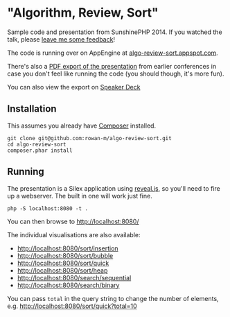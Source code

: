 "Algorithm, Review, Sort"
=========================

Sample code and presentation from SunshinePHP 2014. If you watched the talk, please [leave me some feedback](https://joind.in/10507)!

The code is running over on AppEngine at [algo-review-sort.appspot.com](http://algo-review-sort.appspot.com).

There's also a [PDF export of the presentation](https://github.com/rowan-m/algo-review-sort/raw/master/algo-review-sort.pdf) from earlier conferences in case you don't feel like running the code (you should though, it's more fun).

You can also view the export on [Speaker Deck](https://speakerdeck.com/rowan_m/algorithms-sorting-and-searching)

Installation
------------

This assumes you already have [Composer](http://getcomposer.org/ "Composer - Dependency Manager for PHP ") installed.

    git clone git@github.com:rowan-m/algo-review-sort.git
    cd algo-review-sort
    composer.phar install

Running
-------

The presentation is a Silex application using [reveal.js](http://lab.hakim.se/reveal-js), so you'll need to  fire up a webserver. The built in one will work just fine.

    php -S localhost:8080 -t .

You can then browse to [http://localhost:8080/](http://localhost:8080/)

The individual visualisations are also available:
* [http://localhost:8080/sort/insertion](http://localhost:8080/sort/insertion)
* [http://localhost:8080/sort/bubble](http://localhost:8080/sort/bubble)
* [http://localhost:8080/sort/quick](http://localhost:8080/sort/quick)
* [http://localhost:8080/sort/heap](http://localhost:8080/sort/heap)
* [http://localhost:8080/search/sequential](http://localhost:8080/search/sequential)
* [http://localhost:8080/search/binary](http://localhost:8080/search/binary)

You can pass `total` in the query string to change the number of elements, e.g. [http://localhost:8080/sort/quick?total=10](http://localhost:8080/sort/quick?total=10)
